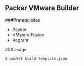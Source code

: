 ## Packer VMware Builder

###Prerequisites
* Packer
* VMware Fusion
* Vagrant

###Usage
```
$ packer build template.json
```
